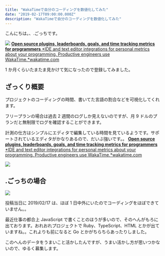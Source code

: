 ```yaml
---
title: "WakaTimeで自分のコーディングを数値化してみた"
date: "2019-02-17T09:00:00.000Z"
description: "WakaTimeで自分のコーディングを数値化してみた"
---
```


こんにちは。、.ごっちです。

![](https://cdn-images-1.medium.com/max/3780/1*LI7DXpaZp8iUXK_WSVXPHA.png)
[**Open source plugins, leaderboards, goals, and time tracking metrics for programmers**
*IDE and text editor integrations for personal metrics about your programming. Productive engineers use WakaTime.*wakatime.com](https://wakatime.com/)

1 か月くらいたまたま見かけて気になったので登録してみました。

## ざっくり概要

プロジェクトのコーディングの時間、書いてた言語の割合などを可視化してくれます。

フリープランの場合は過去 2 週間のログしか見えないのですが、月 9 ドルのプランだと無制限でログを確認することができます。

計測の仕方はシンプルにエディタで編集している時間を見ているようです。サポートされているエディタがかなりあるので、だいぶ強いです。。
[**Open source plugins, leaderboards, goals, and time tracking metrics for programmers**
*IDE and text editor integrations for personal metrics about your programming. Productive engineers use WakaTime.*wakatime.com](https://wakatime.com/plugins)

![](https://cdn-images-1.medium.com/max/2140/1*O2E_JoTXZubNFNisLTBfIw.png)

## .ごっちの場合

![](https://cdn-images-1.medium.com/max/2422/1*7xK-BuHrTxhYVa2QGULL9Q.png)

投稿当日に 2019/02/17 は、ほぼ 1 日中外にいたのでコーディングをほぼできていません。。

最近仕事の都合上 JavaScript で書くことのほうが多いので、そのへんがもろに出ております。おれおれプロジェクトで Ruby、TypeScript、HTML とかが出ていますね。。これよりも前になると Go とかがちらちらあったりしました。

このへんのデータをうまいこと活かしたんですが、うまい活かし方が思いつかないので、ゆるく募集します。

